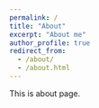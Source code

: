 ```yaml
---
permalink: /
title: "About"
excerpt: "About me"
author_profile: true
redirect_from: 
  - /about/
  - /about.html
---
```



This is about page.